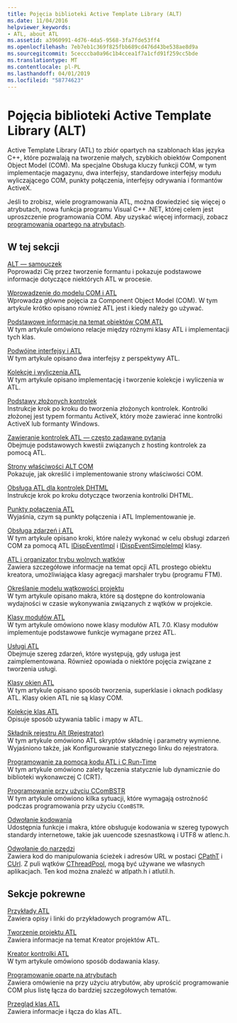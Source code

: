 ```yaml
---
title: Pojęcia biblioteki Active Template Library (ALT)
ms.date: 11/04/2016
helpviewer_keywords:
- ATL, about ATL
ms.assetid: a3960991-4d76-4da5-9568-3fa7fde53ff4
ms.openlocfilehash: 7eb7eb1c369f825fbb689cd476d43be538ae8d9a
ms.sourcegitcommit: 5cecccba0a96c1b4ccea1f7a1cfd91f259cc5bde
ms.translationtype: MT
ms.contentlocale: pl-PL
ms.lasthandoff: 04/01/2019
ms.locfileid: "58774623"
---
```

# <a name="active-template-library-atl-concepts"></a>Pojęcia biblioteki Active Template Library (ALT)

Active Template Library (ATL) to zbiór opartych na szablonach klas języka C++, które pozwalają na tworzenie małych, szybkich obiektów Component Object Model (COM). Ma specjalne Obsługa kluczy funkcji COM, w tym implementacje magazynu, dwa interfejsy, standardowe interfejsy modułu wyliczającego COM, punkty połączenia, interfejsy odrywania i formantów ActiveX.

Jeśli to zrobisz, wiele programowania ATL, można dowiedzieć się więcej o atrybutach, nowa funkcja programu Visual C++ .NET, której celem jest uproszczenie programowania COM. Aby uzyskać więcej informacji, zobacz [programowania opartego na atrybutach](../windows/attributed-programming-concepts.md).

## <a name="in-this-section"></a>W tej sekcji

[ALT — samouczek](../atl/active-template-library-atl-tutorial.md)<br/>
Poprowadzi Cię przez tworzenie formantu i pokazuje podstawowe informacje dotyczące niektórych ATL w procesie.

[Wprowadzenie do modelu COM i ATL](../atl/introduction-to-com-and-atl.md)<br/>
Wprowadza główne pojęcia za Component Object Model (COM). W tym artykule krótko opisano również ATL jest i kiedy należy go używać.

[Podstawowe informacje na temat obiektów COM ATL](../atl/fundamentals-of-atl-com-objects.md)<br/>
W tym artykule omówiono relacje między różnymi klasy ATL i implementacji tych klas.

[Podwójne interfejsy i ATL](../atl/dual-interfaces-and-atl.md)<br/>
W tym artykule opisano dwa interfejsy z perspektywy ATL.

[Kolekcje i wyliczenia ATL](../atl/atl-collections-and-enumerators.md)<br/>
W tym artykule opisano implementację i tworzenie kolekcje i wyliczenia w ATL.

[Podstawy złożonych kontrolek](../atl/atl-composite-control-fundamentals.md)<br/>
Instrukcje krok po kroku do tworzenia złożonych kontrolek. Kontrolki złożonej jest typem formantu ActiveX, który może zawierać inne kontrolki ActiveX lub formanty Windows.

[Zawieranie kontrolek ATL — często zadawane pytania](../atl/atl-control-containment-faq.md)<br/>
Obejmuje podstawowych kwestii związanych z hosting kontrolek za pomocą ATL.

[Strony właściwości ALT COM](../atl/atl-com-property-pages.md)<br/>
Pokazuje, jak określić i implementowanie strony właściwości COM.

[Obsługa ATL dla kontrolek DHTML](../atl/atl-support-for-dhtml-controls.md)<br/>
Instrukcje krok po kroku dotyczące tworzenia kontrolki DHTML.

[Punkty połączenia ATL](../atl/atl-connection-points.md)<br/>
Wyjaśnia, czym są punkty połączenia i ATL Implementowanie je.

[Obsługa zdarzeń i ATL](../atl/event-handling-and-atl.md)<br/>
W tym artykule opisano kroki, które należy wykonać w celu obsługi zdarzeń COM za pomocą ATL [IDispEventImpl](../atl/reference/idispeventimpl-class.md) i [IDispEventSimpleImpl](../atl/reference/idispeventsimpleimpl-class.md) klasy.

[ATL i organizator trybu wolnych wątków](../atl/atl-and-the-free-threaded-marshaler.md)<br/>
Zawiera szczegółowe informacje na temat opcji ATL prostego obiektu kreatora, umożliwiająca klasy agregacji marshaler trybu (programu FTM).

[Określanie modelu wątkowości projektu](../atl/specifying-the-threading-model-for-a-project-atl.md)<br/>
W tym artykule opisano makra, które są dostępne do kontrolowania wydajności w czasie wykonywania związanych z wątków w projekcie.

[Klasy modułów ATL](../atl/atl-module-classes.md)<br/>
W tym artykule omówiono nowe klasy modułów ATL 7.0. Klasy modułów implementuje podstawowe funkcje wymagane przez ATL.

[Usługi ATL](../atl/atl-services.md)<br/>
Obejmuje szereg zdarzeń, które występują, gdy usługa jest zaimplementowana. Również opowiada o niektóre pojęcia związane z tworzenia usługi.

[Klasy okien ATL](../atl/atl-window-classes.md)<br/>
W tym artykule opisano sposób tworzenia, superklasie i oknach podklasy ATL. Klasy okien ATL nie są klasy COM.

[Kolekcje klas ATL](../atl/atl-collection-classes.md)<br/>
Opisuje sposób używania tablic i mapy w ATL.

[Składnik rejestru Alt (Rejestrator)](../atl/atl-registry-component-registrar.md)<br/>
W tym artykule omówiono ATL skryptów składnię i parametry wymienne. Wyjaśniono także, jak Konfigurowanie statycznego linku do rejestratora.

[Programowanie za pomocą kodu ATL i C Run-Time](../atl/programming-with-atl-and-c-run-time-code.md)<br/>
W tym artykule omówiono zalety łączenia statycznie lub dynamicznie do biblioteki wykonawczej C (CRT).

[Programowanie przy użyciu CComBSTR](../atl/programming-with-ccombstr-atl.md)<br/>
W tym artykule omówiono kilka sytuacji, które wymagają ostrożność podczas programowania przy użyciu `CComBSTR`.

[Odwołanie kodowania](../atl/atl-encoding-reference.md)<br/>
Udostępnia funkcje i makra, które obsługuje kodowania w szereg typowych standardy internetowe, takie jak uuencode szesnastkową i UTF8 w atlenc.h.

[Odwołanie do narzędzi](../atl/atl-utilities-reference.md)<br/>
Zawiera kod do manipulowania ścieżek i adresów URL w postaci [CPathT](../atl/reference/cpatht-class.md) i [CUrl](../atl/reference/curl-class.md). Z puli wątków [CThreadPool](../atl/reference/cthreadpool-class.md), mogą być używane we własnych aplikacjach. Ten kod można znaleźć w atlpath.h i atlutil.h.

## <a name="related-sections"></a>Sekcje pokrewne

[Przykłady ATL](../overview/visual-cpp-samples.md)<br/>
Zawiera opisy i linki do przykładowych programów ATL.

[Tworzenie projektu ATL](../atl/reference/creating-an-atl-project.md)<br/>
Zawiera informacje na temat Kreator projektów ATL.

[Kreator kontrolki ATL](../atl/reference/atl-control-wizard.md)<br/>
W tym artykule omówiono sposób dodawania klasy.

[Programowanie oparte na atrybutach](../windows/attributed-programming-concepts.md)<br/>
Zawiera omówienie na przy użyciu atrybutów, aby uprościć programowanie COM plus listę łącza do bardziej szczegółowych tematów.

[Przegląd klas ATL](../atl/atl-class-overview.md)<br/>
Zawiera informacje i łącza do klas ATL.
